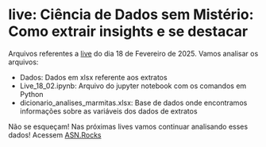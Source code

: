 # live: Ciência de Dados sem Mistério: Como extrair insights e se destacar
Arquivos referentes a [live](https://www.youtube.com/watch?v=rMPPJGbUoAI) do dia 18 de Fevereiro de 2025. Vamos analisar os arquivos:

- Dados: Dados em xlsx referente aos extratos
- Live_18_02.ipynb: Arquivo do jupyter notebook com os comandos em Python
- dicionario_analises_marmitas.xlsx: Base de dados onde encontramos informações sobre as variáveis dos dados de extratos

Não se esqueçam! Nas próximas lives vamos continuar analisando esses dados! Acessem [ASN.Rocks](https://www.youtube.com/@asnrocks)

